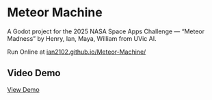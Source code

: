 # Meteor Machine  

A Godot project for the 2025 NASA Space Apps Challenge — “Meteor Madness” by Henry, Ian, Maya, William from UVic AI.

Run Online at [ian2102.github.io/Meteor-Machine/](https://ian2102.github.io/Meteor-Machine/) 


## Video Demo  
[View Demo](https://github.com/user-attachments/assets/ca22aaa7-9c8c-4247-8dce-7431a80d8680)
